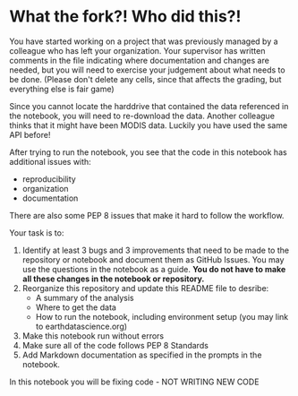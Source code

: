 # What the fork?!  Who did this?!

You have started working on a project that was previously managed by a colleague who has left your organization. Your supervisor has written comments in the file indicating where documentation and changes are needed, but you will need to exercise your judgement about what needs to be done. (Please don't delete any cells, since that affects the grading, but everything else is fair game)

Since you cannot locate the harddrive that contained the data referenced in the notebook, you will need to re-download the data. Another colleague thinks that it might have been MODIS data. Luckily you have used the same API before!

After trying to run the notebook, you see that the code in this notebook has additional issues with: 
* reproducibility 
* organization
* documentation

There are also some PEP 8 issues that make it hard to follow the workflow.

Your task is to:

1. Identify at least 3 bugs and 3 improvements that need to be made to the repository or notebook and document them as GitHub Issues. You may use the questions in the notebook as a guide. **You do not have to make all these changes in the notebook or repository.**
2. Reorganize this repository and update this README file to desribe:
    * A summary of the analysis
    * Where to get the data
    * How to run the notebook, including environment setup (you may link to earthdatascience.org)
2. Make this notebook run without errors
3. Make sure all of the code follows PEP 8 Standards
4. Add Markdown documentation as specified in the prompts in the notebook.

In this notebook you will be fixing code - NOT WRITING NEW CODE